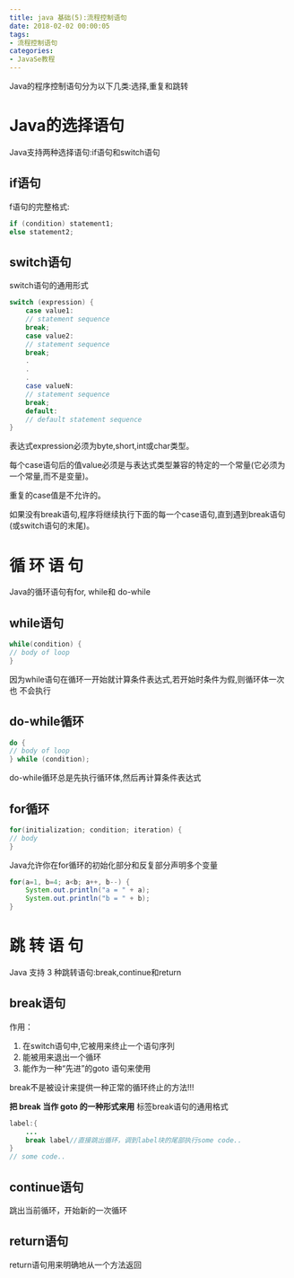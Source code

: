 ```yaml
---
title: java 基础(5):流程控制语句
date: 2018-02-02 00:00:05
tags: 
- 流程控制语句
categories:
- JavaSe教程
---
```


Java的程序控制语句分为以下几类:选择,重复和跳转

# Java的选择语句
Java支持两种选择语句:if语句和switch语句
## if语句
f语句的完整格式:
```java
if (condition) statement1;
else statement2;
```
## switch语句
switch语句的通用形式
```java
switch (expression) {
    case value1:
    // statement sequence
    break;
    case value2:
    // statement sequence   
    break;
    .
    .
    .
    case valueN:
    // statement sequence
    break;
    default:
    // default statement sequence
}
```
表达式expression必须为byte,short,int或char类型。  
  
每个case语句后的值value必须是与表达式类型兼容的特定的一个常量(它必须为一个常量,而不是变量)。  

重复的case值是不允许的。  

如果没有break语句,程序将继续执行下面的每一个case语句,直到遇到break语句(或switch语句的末尾)。

# 循 环 语 句
Java的循环语句有for, while和 do-while

## while语句
```java
while(condition) {
// body of loop
}
```
因为while语句在循环一开始就计算条件表达式,若开始时条件为假,则循环体一次也
不会执行

## do-while循环
```java
do {
// body of loop
} while (condition);
```
do-while循环总是先执行循环体,然后再计算条件表达式

## for循环
```java
for(initialization; condition; iteration) {
// body
}
```
Java允许你在for循环的初始化部分和反复部分声明多个变量
```java
for(a=1, b=4; a<b; a++, b--) {
    System.out.println("a = " + a);
    System.out.println("b = " + b);
}
```

# 跳 转 语 句
Java 支持 3 种跳转语句:break,continue和return

## break语句
作用：
1. 在switch语句中,它被用来终止一个语句序列
2. 能被用来退出一个循环
3. 能作为一种“先进”的goto 语句来使用

break不是被设计来提供一种正常的循环终止的方法!!!

**把 break 当作 goto 的一种形式来用**
标签break语句的通用格式
```java
label:{
    ...
    break label//直接跳出循环，调到label块的尾部执行some code..
}
// some code..

```
## continue语句
跳出当前循环，开始新的一次循环

## return语句
return语句用来明确地从一个方法返回